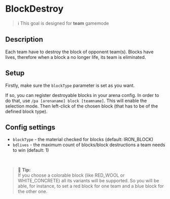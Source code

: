 # BlockDestroy

> ℹ This goal is designed for **team** gamemode

## Description

Each team have to destroy the block of opponent team(s). Blocks have lives, therefore when a block a no longer life, 
its team is eliminated.

## Setup

Firstly, make sure the `blockType` parameter is set as you want.

If so, you can register destroyable blocks in your arena config.
In order to do that, use `/pa [arenaname] block [teamname]`. This will enable the selection mode. 
Then left-click of the chosen block (that has to be of the defined block type).

## Config settings

- `blockType` - the material checked for blocks (default: IRON_BLOCK)
- `bdlives` - the maximum count of blocks/block destructions a team needs to win (default: 1)

<br>

> 🚩 **Tip:**  
> If you choose a colorable block (like RED_WOOL or WHITE_CONCRETE) all its variants will be supported. So you will be
> able, for instance, to set a red block for one team and a blue block for the other one.
